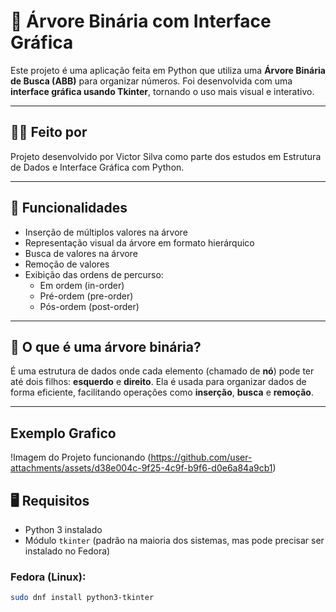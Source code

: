 # 🌳 Árvore Binária com Interface Gráfica

Este projeto é uma aplicação feita em Python que utiliza uma **Árvore Binária de Busca (ABB)** para organizar números. Foi desenvolvida com uma **interface gráfica usando Tkinter**, tornando o uso mais visual e interativo.

---

## 👨‍💻 Feito por 

Projeto desenvolvido por Victor Silva como parte dos estudos em Estrutura de Dados e Interface Gráfica com Python.

---

## 📌 Funcionalidades

- Inserção de múltiplos valores na árvore
- Representação visual da árvore em formato hierárquico
- Busca de valores na árvore
- Remoção de valores
- Exibição das ordens de percurso:
  - Em ordem (in-order)
  - Pré-ordem (pre-order)
  - Pós-ordem (post-order)

---

## 🧠 O que é uma árvore binária?

É uma estrutura de dados onde cada elemento (chamado de **nó**) pode ter até dois filhos: **esquerdo** e **direito**. Ela é usada para organizar dados de forma eficiente, facilitando operações como **inserção**, **busca** e **remoção**.

---
## Exemplo Grafico

!Imagem do Projeto funcionando 
(https://github.com/user-attachments/assets/d38e004c-9f25-4c9f-b9f6-d0e6a84a9cb1)



## 🖥️ Requisitos

- Python 3 instalado
- Módulo `tkinter` (padrão na maioria dos sistemas, mas pode precisar ser instalado no Fedora)

### Fedora (Linux):

```bash
sudo dnf install python3-tkinter
